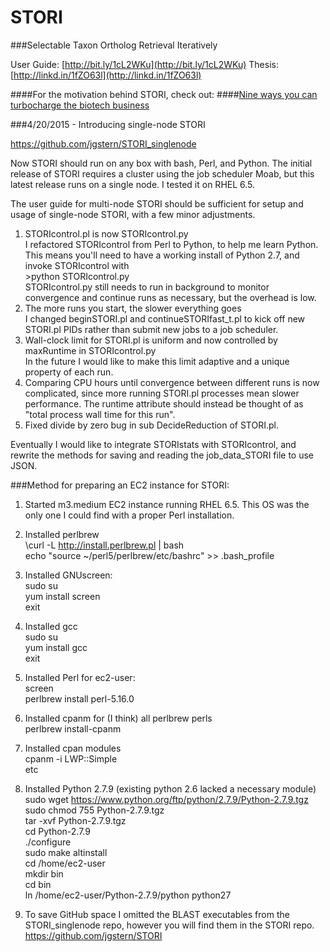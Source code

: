 STORI
=====

###Selectable Taxon Ortholog Retrieval Iteratively

User Guide: [http://bit.ly/1cL2WKu](http://bit.ly/1cL2WKu)
Thesis: [http://linkd.in/1fZO63l](http://linkd.in/1fZO63l)

####For the motivation behind STORI, check out:
####[Nine ways you can turbocharge the biotech business](https://www.overleaf.com/read/wfbnqffxdsrt)


###4/20/2015 - Introducing single-node STORI

https://github.com/jgstern/STORI_singlenode

Now STORI should run on any box with bash, Perl, and Python.
The initial release of STORI requires a cluster using the job
scheduler Moab, but this latest release runs on a single node.
I tested it on RHEL 6.5.

The user guide for multi-node STORI should be sufficient for
setup and usage of single-node STORI, with a few minor adjustments.

1. STORIcontrol.pl is now STORIcontrol.py  
	I refactored STORIcontrol from Perl to Python, to help me learn
	Python. This means you'll need to have a working install of
	Python 2.7, and invoke STORIcontrol with  
		  >python STORIcontrol.py  
	STORIcontrol.py still needs to run in background to monitor convergence
	and continue runs as necessary, but the overhead is low.
2. The more runs you start, the slower everything goes  
	I changed beginSTORI.pl and continueSTORIfast_t.pl to kick off
	new STORI.pl PIDs rather than submit new jobs to a job scheduler.
3. Wall-clock limit for STORI.pl is uniform and now controlled
by maxRuntime in STORIcontrol.py  
	In the future I would like to make this limit adaptive and a
	unique property of each run.
4. Comparing CPU hours until convergence between different runs is now
complicated, since more running STORI.pl processes mean slower performance.
The runtime attribute should instead be thought of as "total process wall time for this run".
5. Fixed divide by zero bug in sub DecideReduction of STORI.pl.

Eventually I would like to integrate STORIstats with STORIcontrol,
and rewrite the methods for saving and reading the job_data_STORI
file to use JSON. 



###Method for preparing an EC2 instance for STORI:
1. Started m3.medium EC2 instance running RHEL 6.5. This OS was the only one I could find with a proper Perl installation.

2. Installed perlbrew  
	\curl -L http://install.perlbrew.pl | bash  
	echo "source ~/perl5/perlbrew/etc/bashrc" >> .bash_profile

3. Installed GNUscreen:  
	sudo su  
	yum install screen  
	exit

4. Installed gcc  
	sudo su  
	yum install gcc  
	exit

5. Installed Perl for ec2-user:  
	screen  
	perlbrew install perl-5.16.0

6. Installed cpanm for (I think) all perlbrew perls  
	perlbrew install-cpanm

7. Installed cpan modules  
	cpanm -i LWP::Simple  
	etc

8. Installed Python 2.7.9 (existing python 2.6 lacked a necessary module)  
	sudo wget https://www.python.org/ftp/python/2.7.9/Python-2.7.9.tgz  
	sudo chmod 755 Python-2.7.9.tgz  
	tar -xvf Python-2.7.9.tgz  
	cd Python-2.7.9  
	./configure  
	sudo make altinstall  
	cd /home/ec2-user  
	mkdir bin  
	cd bin  
	ln /home/ec2-user/Python-2.7.9/python python27
	
9. To save GitHub space I omitted the BLAST executables from the STORI_singlenode repo, however you will find them in the STORI repo.  
https://github.com/jgstern/STORI

